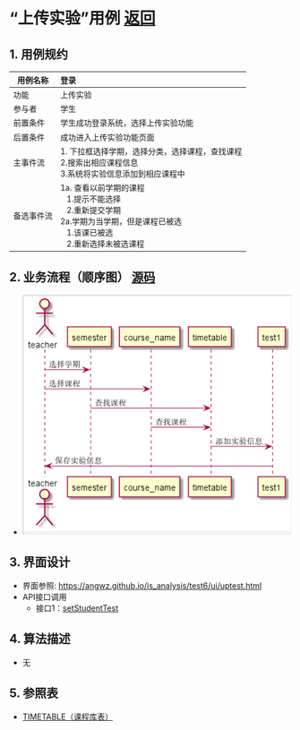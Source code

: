 # “上传实验”用例 [返回](../README.md)

## 1. 用例规约

|用例名称|登录|
|-------|:-------------|
|功能|上传实验|
|参与者|学生|
|前置条件|学生成功登录系统，选择上传实验功能|
|后置条件|成功进入上传实验功能页面|
|主事件流| 1. 下拉框选择学期，选择分类，选择课程，查找课程<br/>2.搜索出相应课程信息<br/>3.系统将实验信息添加到相应课程中
|备选事件流|1a. 查看以前学期的课程 <br/>&nbsp;&nbsp; 1.提示不能选择 <br/> &nbsp;&nbsp; 2.重新提交学期 <br/>2a.学期为当学期，但是课程已被选 <br/>&nbsp;&nbsp; 1.该课已被选 <br/> &nbsp;&nbsp; 2.重新选择未被选课程 |

## 2. 业务流程（顺序图） [源码](../src/uptest.puml)
- ![上传实验顺序图](../上传实验顺序图.png)

## 3. 界面设计
- 界面参照: https://angwz.github.io/is_analysis/test6/ui/uptest.html
- API接口调用
    - 接口1：[setStudentTest](../API/setStudentTest.md)

## 4. 算法描述
 - 无

## 5. 参照表

- [TIMETABLE（课程库表）](../DatabaseDesign.md/#TIMETABLE)
